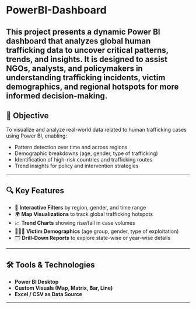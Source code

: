 # PowerBI-Dashboard
This project presents a dynamic Power BI dashboard that analyzes global human trafficking data to uncover critical patterns, trends, and insights. It is designed to assist NGOs, analysts, and policymakers in understanding trafficking incidents, victim demographics, and regional hotspots for more informed decision-making.
---

## 🧠 Objective

To visualize and analyze real-world data related to human trafficking cases using Power BI, enabling:
- Pattern detection over time and across regions
- Demographic breakdowns (age, gender, type of trafficking)
- Identification of high-risk countries and trafficking routes
- Trend insights for policy and intervention strategies

---

## 🔍 Key Features

- 📌 **Interactive Filters** by region, gender, and time range  
- 🌍 **Map Visualizations** to track global trafficking hotspots  
- 📈 **Trend Charts** showing rise/fall in case volumes  
- 🧑‍🤝‍🧑 **Victim Demographics** (age group, gender, type of exploitation)  
- 🗂️ **Drill-Down Reports** to explore state-wise or year-wise details

---

## 🛠 Tools & Technologies

- **Power BI Desktop**
- **Custom Visuals (Map, Matrix, Bar, Line)**
- **Excel / CSV as Data Source**

---
